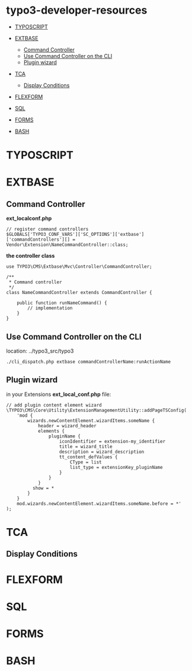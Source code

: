 # typo3-developer-resources


* [TYPOSCRIPT](#typoscript)

* [EXTBASE](#extbase)
    * [Command Controller](#command_controller)
    * [Use Command Controller on the CLI](#use_command_controller)
    * [Plugin wizard](#plugin_wizard)

* [TCA](#tca)

    * [Display Conditions](#display_cond)

* [FLEXFORM](#flexform)

* [SQL](#sql)

* [FORMS](#forms)

* [BASH](#bash)




# <a name="typoscript">TYPOSCRIPT</a>
# <a name="extbase">EXTBASE</a>
## <a name="command_controller">Command Controller</a>
**ext_localconf.php**

    // register command controllers
    $GLOBALS['TYPO3_CONF_VARS']['SC_OPTIONS']['extbase']['commandControllers'][] = Vendor\Extension\NameCommandController::class;

**the controller class**

    use TYPO3\CMS\Extbase\Mvc\Controller\CommandController;

    /**
     * Command controller
     */
    class NameCommandController extends CommandController {

    	public function runNameCommand() {
    		// implementation
    	}
    }
## <a name="use_command_controller">Use Command Controller on the CLI</a>  
location: ../typo3_src/typo3
```
./cli_dispatch.php extbase commandControllerName:runActionName   
```

## <a name="plugin_wizard">Plugin wizard</a>
in your Extensions **ext_local_conf.php** file:
```
// add plugin content element wizard
\TYPO3\CMS\Core\Utility\ExtensionManagementUtility::addPageTSConfig(
	'mod {
     	wizards.newContentElement.wizardItems.someName {
       		header = wizard_header
			elements {
				pluginName {
					iconIdentifier = extension-my_identifier
					title = wizard_title
					description = wizard_description
					tt_content_defValues {
						CType = list
						list_type = extensionKey_pluginName
					}
				}
			}
		  show = *
		}
	}
	mod.wizards.newContentElement.wizardItems.someName.before = *'
);
```

# <a name="tca">TCA</a>
## <a name="display_cond">Display Conditions</a>
# <a name="flexform">FLEXFORM</a>
# <a name="sql">SQL</a>
# <a name="forms">FORMS</a>
# <a name="bash">BASH</a>
